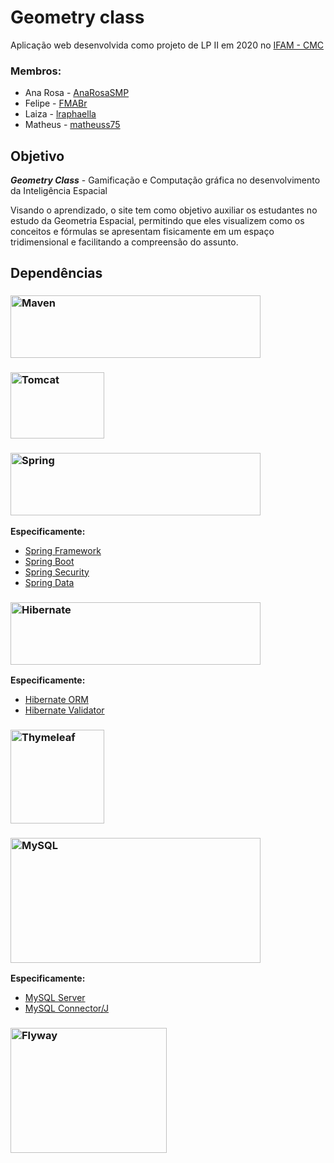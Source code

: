 
# Geometry class
Aplicação web desenvolvida como projeto de LP II em 2020 no [IFAM - CMC]

### Membros:
- Ana Rosa - [AnaRosaSMP][Ana]
- Felipe - [FMABr][Felipe]
- Laiza - [lraphaella][Laiza]
- Matheus - [matheuss75][Matheus]

## Objetivo

***Geometry Class*** - Gamificação e Computação gráfica no desenvolvimento da Inteligência Espacial

Visando o aprendizado, o site tem como objetivo auxiliar os estudantes no estudo da Geometria Espacial, permitindo que eles visualizem como os conceitos e fórmulas se apresentam fisicamente em um espaço tridimensional e facilitando a compreensão do assunto.

## Dependências

### [<img alt="Maven" rel="external" src="https://maven.apache.org/images/maven-logo-black-on-white.png" width="400" height="100"/>][Maven]

### [<img alt="Tomcat" rel="external" src="http://tomcat.apache.org/res/images/tomcat.png" width="150" height="106"/>][Tomcat]

### [<img alt="Spring" rel="external" src="https://spring.io/images/spring-logo-fc4350c59999bb62c468361537212419.svg" width="400" height="100"/>][Spring]
**Especificamente:**
- [Spring Framework]
- [Spring Boot]
- [Spring Security]
- [Spring Data]

### [<img alt="Hibernate" rel="external" src="https://hibernate.org/images/hibernate-logo.svg"  width="400" height="100"/>][Hibernate]
**Especificamente:**
- [Hibernate ORM]
- [Hibernate Validator]

### [<img alt="Thymeleaf" rel="external" src="https://www.thymeleaf.org/images/thymeleaf.png"  width="150" height="150"/>][Thymeleaf]

### [<img alt="MySQL" rel="external" src="https://labs.mysql.com/common/logos/mysql-logo.svg?v2"  width="400" height="200"/>][MySQL]
**Especificamente:**
- [MySQL Server]
- [MySQL Connector/J]

### [<img alt="Flyway" rel="external" src="https://flywaydb.org/assets/logo/flyway-logo-tm.png"  width="250" height="200"/>][Flyway]


[comment]: # (Links abaixo)

[IFAM - CMC]: http://www2.ifam.edu.br/campus/cmc

[Ana]: https://github.com/anarosasmp
[Laiza]: https://github.com/lraphaella
[Felipe]: https://github.com/FMABr
[Matheus]: https://github.com/matheuss75

[Maven]: https://maven.apache.org "Apache Maven"
[Tomcat]: http://tomcat.apache.org "Apache Tomcat"

[Spring]: https://spring.io "Spring"
[Spring Framework]: https://spring.io/projects/spring-framework
[Spring Data]: https://spring.io/projects/spring-data
[Spring Boot]: https://spring.io/projects/spring-boot
[Spring Security]: https://spring.io/projects/spring-security

[Hibernate]: https://hibernate.org "Hibernate"
[Hibernate ORM]: https://hibernate.org/orm
[Hibernate Validator]: https://hibernate.org/validator

[Thymeleaf]: https://www.thymeleaf.org "Thymeleaf"

[Mysql]: https://www.mysql.com/ "MySQL"
[Mysql server]: https://dev.mysql.com/downloads/mysql
[Mysql connector/j]: https://dev.mysql.com/downloads/connector/j/

[Flyway]: https://flywaydb.org/ "Flyway"
